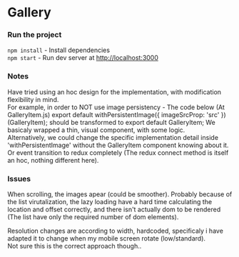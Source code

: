 # Gallery

### Run the project
```npm install```   - Install dependencies  
```npm start```     - Run dev server at <http://localhost:3000>  

### Notes

Have tried using an hoc design for the implementation, with modification flexibility in mind.  
For example, in order to NOT use image persistency -  The code below (At GalleryItem.js)
    export default withPersistentImage({
        imageSrcProp: 'src'
    })(GalleryItem);
should be transformed to
    export default GalleryItem;
We basicaly wrapped a thin, visual component, with some logic.  
Alternatively, we could change the specific implementation detail inside 'withPersistentImage' without the GalleryItem component knowing about it.  
Or event transition to redux completely (The redux connect method is itself an hoc, nothing different here).

### Issues

When scrolling, the images apear (could be smoother). Probably because of the list virutalization, the lazy loading have a hard time calculating the location and offset correctly, and there isn't actually dom to be rendered (The list have only the required number of dom elements).  

Resolution changes are according to width, hardcoded, specificaly i have adapted it to change when my mobile screen rotate (low/standard).  
Not sure this is the correct approach though..